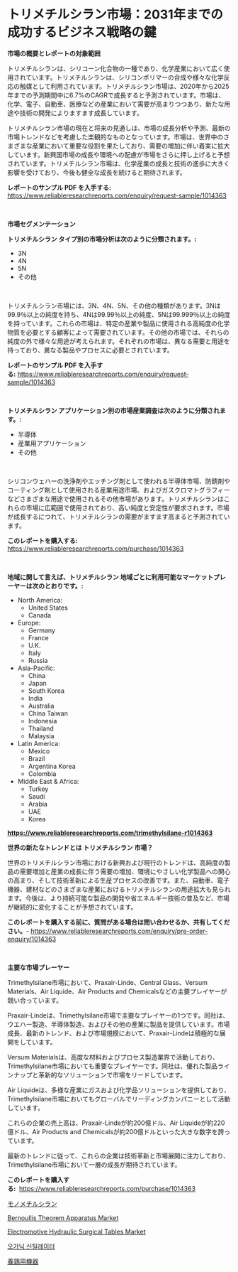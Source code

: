 <p><h1>トリメチルシラン市場：2031年までの成功するビジネス戦略の鍵</h1></p><p><strong>市場の概要とレポートの対象範囲</strong></p>
<p><p>トリメチルシランは、シリコーン化合物の一種であり、化学産業において広く使用されています。トリメチルシランは、シリコンポリマーの合成や様々な化学反応の触媒として利用されています。トリメチルシラン市場は、2020年から2025年までの予測期間中に6.7%のCAGRで成長すると予測されています。市場は、化学、電子、自動車、医療などの産業において需要が高まりつつあり、新たな用途や技術の開発によりますます成長しています。</p><p>トリメチルシラン市場の現在と将来の見通しは、市場の成長分析や予測、最新の市場トレンドなどを考慮した楽観的なものとなっています。市場は、世界中のさまざまな産業において重要な役割を果たしており、需要の増加に伴い着実に拡大しています。新興国市場の成長や環境への配慮が市場をさらに押し上げると予想されています。トリメチルシラン市場は、化学産業の成長と技術の進歩に大きく影響を受けており、今後も健全な成長を続けると期待されます。</p></p>
<p><strong>レポートのサンプル PDF を入手する:</strong> <a href="https://www.reliableresearchreports.com/enquiry/request-sample/1014363">https://www.reliableresearchreports.com/enquiry/request-sample/1014363</a></p>
<p>&nbsp;</p>
<p><strong>市場セグメンテーション</strong></p>
<p><strong>トリメチルシラン タイプ別の市場分析は次のように分類されます。:</strong></p>
<p><ul><li>3N</li><li>4N</li><li>5N</li><li>その他</li></ul></p>
<p>&nbsp;</p>
<p><p>トリメチルシラン市場には、3N、4N、5N、その他の種類があります。3Nは99.9％以上の純度を持ち、4Nは99.99％以上の純度、5Nは99.999％以上の純度を持っています。これらの市場は、特定の産業や製品に使用される高純度の化学物質を必要とする顧客によって需要されています。その他の市場では、それらの純度の外で様々な用途が考えられます。それぞれの市場は、異なる需要と用途を持っており、異なる製品やプロセスに必要とされています。</p></p>
<p><strong>レポートのサンプル PDF を入手する:</strong>&nbsp;<a href="https://www.reliableresearchreports.com/enquiry/request-sample/1014363">https://www.reliableresearchreports.com/enquiry/request-sample/1014363</a></p>
<p>&nbsp;</p>
<p><strong> トリメチルシラン アプリケーション別の市場産業調査は次のように分類されます。:</strong></p>
<p><ul><li>半導体</li><li>産業用アプリケーション</li><li>その他</li></ul></p>
<p>&nbsp;</p>
<p><p>シリコンウェハーの洗浄剤やエッチング剤として使われる半導体市場、防錆剤やコーティング剤として使用される産業用途市場、およびガスクロマトグラフィーなどさまざまな用途で使用されるその他市場があります。トリメチルシランはこれらの市場に広範囲で使用されており、高い純度と安定性が要求されます。市場が成長するにつれて、トリメチルシランの需要がますます高まると予測されています。</p></p>
<p><strong>このレポートを購入する:</strong>&nbsp; <a href="https://www.reliableresearchreports.com/purchase/1014363">https://www.reliableresearchreports.com/purchase/1014363</a></p>
<p>&nbsp;</p>
<p><strong>地域に関して言えば、トリメチルシラン 地域ごとに利用可能なマーケットプレーヤーは次のとおりです。:</strong></p>
<p><ul>
    <li>
        North America:
        <ul>
            <li>United States</li>
            <li>Canada</li>
        </ul>
    </li>
    <li>
        Europe:
        <ul>
            <li>Germany</li>
            <li>France</li>
            <li>U.K.</li>
            <li>Italy</li>
            <li>Russia</li>
        </ul>
    </li>
    <li>
        Asia-Pacific:
        <ul>
            <li>China</li>
            <li>Japan</li>
            <li>South Korea</li>
            <li>India</li>
            <li>Australia</li>
            <li>China Taiwan</li>
            <li>Indonesia</li>
            <li>Thailand</li>
            <li>Malaysia</li>
        </ul>
    </li>
    <li>
        Latin America:
        <ul>
            <li>Mexico</li>
            <li>Brazil</li>
            <li>Argentina Korea</li>
            <li>Colombia</li>
        </ul>
    </li>
    <li>
        Middle East & Africa:
        <ul>
            <li>Turkey</li>
            <li>Saudi</li>
            <li>Arabia</li>
            <li>UAE</li>
            <li>Korea</li>
        </ul>
    </li>
    </ul></p>
<p><strong><a href="https://www.reliableresearchreports.com/trimethylsilane-r1014363">https://www.reliableresearchreports.com/trimethylsilane-r1014363</a></strong>&nbsp;</p>
<p><strong>世界の新たなトレンドとは トリメチルシラン 市場？</strong></p>
<p><p>世界のトリメチルシラン市場における新興および現行のトレンドは、高純度の製品の需要増加と産業の成長に伴う需要の増加、環境にやさしい化学製品への関心の高まり、そして技術革新による生産プロセスの改善です。また、自動車、電子機器、建材などのさまざまな産業におけるトリメチルシランの用途拡大も見られます。今後は、より持続可能な製品の開発や省エネルギー技術の普及など、市場が継続的に変化することが予想されています。</p></p>
<p><strong>このレポートを購入する前に、質問がある場合は問い合わせるか、共有してください。</strong>- <a href="https://www.reliableresearchreports.com/enquiry/pre-order-enquiry/1014363">https://www.reliableresearchreports.com/enquiry/pre-order-enquiry/1014363</a></p>
<p>&nbsp;</p>
<p><strong>主要な市場プレーヤー</strong></p>
<p><p>Trimethylsilane市場において、Praxair-Linde、Central Glass、Versum Materials、Air Liquide、Air Products and Chemicalsなどの主要プレイヤーが競い合っています。 </p><p>Praxair-Lindeは、Trimethylsilane市場で主要なプレイヤーの1つです。同社は、ウエハー製造、半導体製造、およびその他の産業に製品を提供しています。市場成長、最新のトレンド、および市場規模において、Praxair-Lindeは積極的な展開をしています。</p><p>Versum Materialsは、高度な材料およびプロセス製造業界で活動しており、Trimethylsilane市場においても重要なプレイヤーです。同社は、優れた製品ラインナップと革新的なソリューションで市場をリードしています。</p><p>Air Liquideは、多様な産業にガスおよび化学品ソリューションを提供しており、Trimethylsilane市場においてもグローバルでリーディングカンパニーとして活動しています。 </p><p>これらの企業の売上高は、Praxair-Lindeが約200億ドル、Air Liquideが約220億ドル、Air Products and Chemicalsが約200億ドルといった大きな数字を誇っています。 </p><p>最新のトレンドに従って、これらの企業は技術革新と市場展開に注力しており、Trimethylsilane市場において一層の成長が期待されています。</p></p>
<p><strong>このレポートを購入する:</strong>&nbsp;&nbsp;<a href="https://www.reliableresearchreports.com/purchase/1014363">https://www.reliableresearchreports.com/purchase/1014363</a></p>
<p><p><a href="https://github.com/CloydAbbott2023/Market-Research-Report-List-1/blob/main/830957223876.md">モノメチルシラン</a></p><p><a href="https://view.publitas.com/reportprime-1/bernoullis-theorem-apparatus-market-trends-forecast-and-competitive-analysis-to-2031/">Bernoullis Theorem Apparatus Market</a></p><p><a href="https://github.com/julyju69/Market-Research-Report-List-2/blob/main/electromotive-hydraulic-surgical-tables-market.md">Electromotive Hydraulic Surgical Tables Market</a></p><p><a href="https://github.com/JackieFauhey9089475/Market-Research-Report-List-1/blob/main/673004021585.md">오가닉 신틸레이터</a></p><p><a href="https://medium.com/@carlieshields/%E9%A4%8A%E9%B6%8F%E8%A8%AD%E5%82%99%E5%B8%82%E5%A0%B4-%E7%AB%B6%E4%BA%89%E5%88%86%E6%9E%90-%E5%B8%82%E5%A0%B4%E3%83%88%E3%83%AC%E3%83%B3%E3%83%89-2031%E5%B9%B4%E3%81%BE%E3%81%A7%E3%81%AE%E4%BA%88%E6%B8%AC-33dbfd16389d">養鶏用機器</a></p></p>